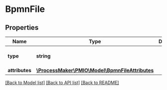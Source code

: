# BpmnFile

## Properties
Name | Type | Description | Notes
------------ | ------------- | ------------- | -------------
**type** | **string** |  | [default to 'process']
**attributes** | [**\ProcessMaker\PMIO\Model\BpmnFileAttributes**](BpmnFileAttributes.md) |  | [optional] 

[[Back to Model list]](../README.md#documentation-for-models) [[Back to API list]](../README.md#documentation-for-api-endpoints) [[Back to README]](../README.md)


